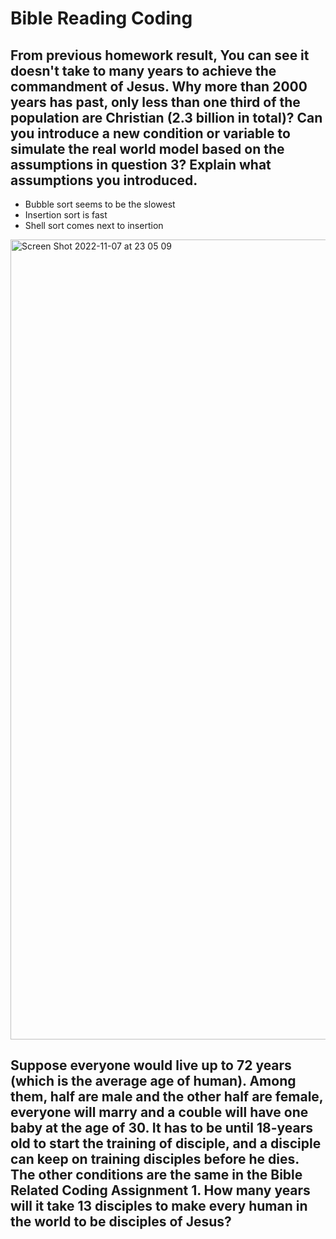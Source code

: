 # Bible Reading Coding

## From previous homework result, You can see it doesn't take to many years to achieve the commandment of Jesus. Why more than 2000 years has past, only less than one third of the population are Christian (2.3 billion in total)? Can you introduce a new condition or variable to simulate the real world model based on the assumptions in question 3? Explain what assumptions you introduced.

* Bubble sort seems to be the slowest
* Insertion sort is fast
* Shell sort comes next to insertion

<img width="1280" alt="Screen Shot 2022-11-07 at 23 05 09" src="https://user-images.githubusercontent.com/26523968/200425331-92950449-8151-469f-9570-0e19f546dd0f.png">

## Suppose everyone would live up to 72 years (which is the average age of human). Among them, half are male and the other half are female, everyone will marry and a couble will have one baby at the age of 30. It has to be until 18-years old to start the training of disciple, and a disciple can keep on training disciples before he dies. The other conditions are the same in the Bible Related Coding Assignment 1. How many years will it take 13 disciples to make every human in the world to be disciples of Jesus?

